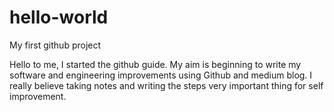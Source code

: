 # hello-world
My first github project

Hello to me,
I started the github guide. My aim is beginning to write my software and engineering improvements using Github and medium blog.
I really believe taking notes and writing the steps very important thing for self improvement.
